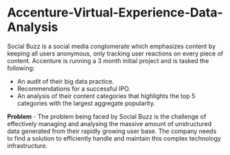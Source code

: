 # Accenture-Virtual-Experience-Data-Analysis

Social Buzz is a social media conglomerate which emphasizes content by keeping all users anonymous, only tracking user reactions on every piece of content. 
Accenture is running a 3 month initial project and is tasked the following:
- An audit of their big data practice. 
- Recommendations for a successful IPO. 
- An analysis of their content categories that highlights the top 5 categories with the largest aggregate popularity.
 

**Problem** - The problem being faced by Social Buzz is the challenge of effectively managing and analysing the massive amount of unstructured data generated from their rapidly growing user base. 
The company needs to find a solution to efficiently handle and maintain this complex technology infrastructure.



